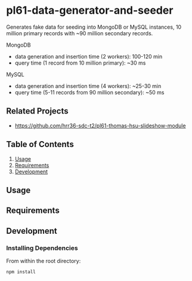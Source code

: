 # pl61-data-generator-and-seeder
Generates fake data for seeding into MongoDB or MySQL instances, 10 million primary records with ~90 million secondary records.

MongoDB
  - data generation and insertion time (2 workers): 100-120 min
  - query time (1 record from 10 million primary): ~30 ms

MySQL
  - data generation and insertion time (4 workers): ~25-30 min
  - query time (5-11 records from 90 million secondary): ~50 ms

## Related Projects

  - https://github.com/hrr36-sdc-t2/pl61-thomas-hsu-slideshow-module

## Table of Contents

1. [Usage](#Usage)
1. [Requirements](#requirements)
1. [Development](#development)

## Usage



## Requirements



## Development



### Installing Dependencies

From within the root directory:

```sh
npm install
```
